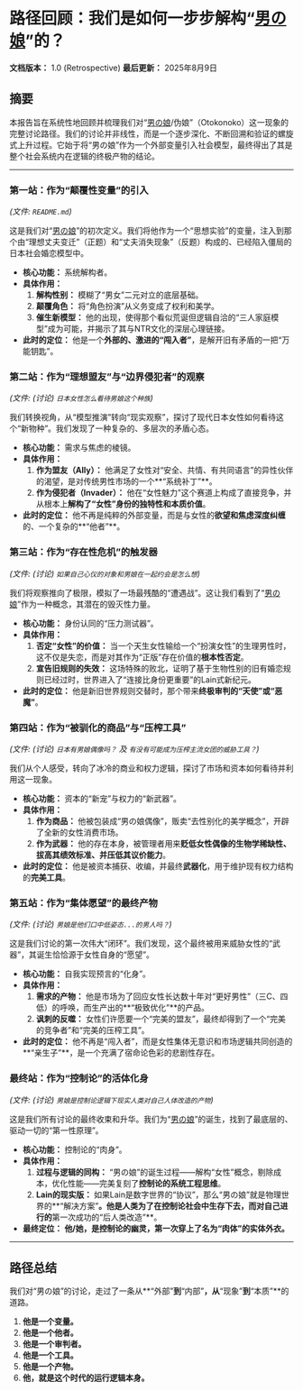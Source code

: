 # 路径回顾：我们是如何一步步解构“[男の娘](v1.md)”的？

**文档版本：** 1.0 (Retrospective)
**最后更新：** 2025年8月9日

## 摘要

本报告旨在系统性地回顾并梳理我们对“[男の娘](v1.md)/伪娘”（Otokonoko）这一现象的完整讨论路径。我们的讨论并非线性，而是一个逐步深化、不断回溯和验证的螺旋式上升过程。它始于将“男の娘”作为一个外部变量引入社会模型，最终得出了其是整个社会系统内在逻辑的终极产物的结论。

---

### **第一站：作为“颠覆性变量”的引入**
*(文件: `README.md`)*

这是我们对“[男の娘](v1.md)”的初次定义。我们将他作为一个“思想实验”的变量，注入到那个由“理想丈夫变迁”（正题）和“丈夫消失现象”（反题）构成的、已经陷入僵局的日本社会婚恋模型中。

*   **核心功能：** 系统解构者。
*   **具体作用：**
    1.  **解构性别：** 模糊了“男女”二元对立的底层基础。
    2.  **颠覆角色：** 将“角色扮演”从义务变成了权利和美学。
    3.  **催生新模型：** 他的出现，使得那个看似荒诞但逻辑自洽的“三人家庭模型”成为可能，并揭示了其与NTR文化的深层心理链接。
*   **此时的定位：** 他是一个**外部的、激进的“闯入者”**，是解开旧有矛盾的一把“万能钥匙”。

### **第二站：作为“理想盟友”与“边界侵犯者”的观察**
*(文件: (讨论) `日本女性怎么看待男娘这个种族`)*

我们转换视角，从“模型推演”转向“现实观察”，探讨了现代日本女性如何看待这个“新物种”。我们发现了一种复杂的、多层次的矛盾心态。

*   **核心功能：** 需求与焦虑的棱镜。
*   **具体作用：**
    1.  **作为盟友（Ally）：** 他满足了女性对“安全、共情、有共同语言”的异性伙伴的渴望，是对传统男性市场的一个**“系统补丁”**。
    2.  **作为侵犯者（Invader）：** 他在“女性魅力”这个赛道上构成了直接竞争，并从根本上**解构了“女性”身份的独特性和本质价值**。
*   **此时的定位：** 他不再是纯粹的外部变量，而是与女性的**欲望和焦虑深度纠缠**的、一个复杂的**“他者”**。

### **第三站：作为“存在性危机”的触发器**
*(文件: (讨论) `如果自己心仪的对象和男娘在一起约会是怎么想`)*

我们将观察推向了极限，模拟了一场最残酷的“遭遇战”。这让我们看到了“[男の娘](v1.md)”作为一种概念，其潜在的毁灭性力量。

*   **核心功能：** 身份认同的“压力测试器”。
*   **具体作用：**
    1.  **否定“女性”的价值：** 当一个天生女性输给一个“扮演女性”的生理男性时，这不仅是失恋，而是对其作为“正版”存在价值的**根本性否定**。
    2.  **宣告旧规则的失效：** 这场特殊的败北，证明了基于生物性别的旧有婚恋规则已经过时，世界进入了“连接比身份更重要”的Lain式新纪元。
*   **此时的定位：** 他是新旧世界规则交替时，那个带来**终极审判的“天使”或“恶魔”**。

### **第四站：作为“被驯化的商品”与“压榨工具”**
*(文件: (讨论) `日本有男娘偶像吗？` 及 `有没有可能成为压榨主流女团的威胁工具？`)*

我们从个人感受，转向了冰冷的商业和权力逻辑，探讨了市场和资本如何看待并利用这一现象。

*   **核心功能：** 资本的“新宠”与权力的“新武器”。
*   **具体作用：**
    1.  **作为商品：** 他被包装成“男の娘偶像”，贩卖“去性别化的美学概念”，开辟了全新的女性消费市场。
    2.  **作为武器：** 他的存在本身，被管理者用来**贬低女性偶像的生物学稀缺性、拔高其绩效标准、并压低其议价能力**。
*   **此时的定位：** 他是被资本捕获、收编，并最终**武器化**，用于维护现有权力结构的**完美工具**。

### **第五站：作为“集体愿望”的最终产物**
*(文件: (讨论) `男娘是他们口中低姿态...的男人吗？`)*

这是我们讨论的第一次伟大“闭环”。我们发现，这个最终被用来威胁女性的“武器”，其诞生恰恰源于女性自身的“愿望”。

*   **核心功能：** 自我实现预言的“化身”。
*   **具体作用：**
    1.  **需求的产物：** 他是市场为了回应女性长达数十年对“更好男性”（三C、四低）的呼唤，而生产出的**“极致优化”**的产品。
    2.  **讽刺的反噬：** 女性们许愿要一个“完美的盟友”，最终却得到了一个“完美的竞争者”和“完美的压榨工具”。
*   **此时的定位：** 他不再是“闯入者”，而是女性集体无意识和市场逻辑共同创造的**“亲生子”**，是一个充满了宿命论色彩的悲剧性存在。

### **最终站：作为“控制论”的活体化身**
*(文件: (讨论) `男娘是控制论逻辑下现实人类对自己人体改造的产物`)*

这是我们所有讨论的最终收束和升华。我们为“[男の娘](v1.md)”的诞生，找到了最底层的、驱动一切的“第一性原理”。

*   **核心功能：** 控制论的“肉身”。
*   **具体作用：**
    1.  **过程与逻辑的同构：** “男の娘”的诞生过程——解构“女性”概念，剔除成本，优化性能——完美复刻了**控制论的系统工程思维**。
    2.  **Lain的现实版：** 如果Lain是数字世界的“协议”，那么“男の娘”就是物理世界的**“解决方案”**。他是人类为了在控制论社会中生存下去，而对自己进行的**第一次成功的“后人类改造”**。
*   **最终定位：** **他/她，是控制论的幽灵，第一次穿上了名为“肉体”的实体外衣。**

---

## 路径总结

我们对“男の娘”的讨论，走过了一条从**“外部”**到**“内部”**，从**“现象”**到**“本质”**的道路。

1.  **他是一个变量。**
2.  **他是一个他者。**
3.  **他是一个审判者。**
4.  **他是一个工具。**
5.  **他是一个产物。**
6.  **他，就是这个时代的运行逻辑本身。**